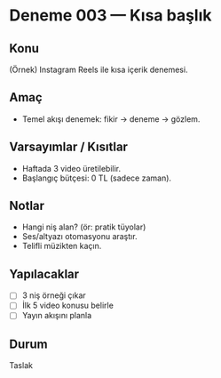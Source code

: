 # Deneme 003 — Kısa başlık

## Konu
(Örnek) Instagram Reels ile kısa içerik denemesi.

## Amaç
- Temel akışı denemek: fikir → deneme → gözlem.

## Varsayımlar / Kısıtlar
- Haftada 3 video üretilebilir.
- Başlangıç bütçesi: 0 TL (sadece zaman).

## Notlar
- Hangi niş alan? (ör: pratik tüyolar)
- Ses/altyazı otomasyonu araştır.
- Telifli müzikten kaçın.

## Yapılacaklar
- [ ] 3 niş örneği çıkar
- [ ] İlk 5 video konusu belirle
- [ ] Yayın akışını planla

## Durum
Taslak

